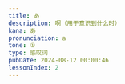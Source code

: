 ```yaml
---
title: あ
description: 啊（用于意识到什么时）
kana: あ
pronunciation: a
tone: ①
type: 感叹词
pubDate: 2024-08-12 00:00:46
lessonIndex: 2
---
```

